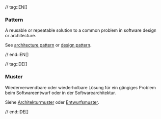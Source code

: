 // tag::EN[]
### Pattern

 A reusable or repeatable solution to a common problem in software design or architecture.

See [architecture pattern](#term-architecture-pattern) or [design pattern](#term-design-pattern).

// end::EN[]

// tag::DE[]
### Muster

Wiederverwendbare oder wiederholbare Lösung für ein gängiges Problem
beim Softwareentwurf oder in der Softwarearchitektur.

Siehe [Architekturmuster](#term-architecture-pattern) oder
[Entwurfsmuster](#term-design-pattern).



// end::DE[]

